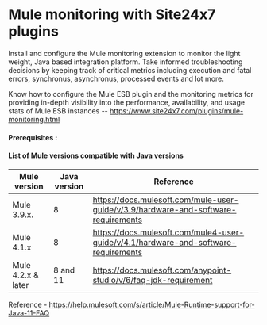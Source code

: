 # Mule monitoring with Site24x7 plugins

Install and configure the Mule monitoring extension to monitor the light weight, Java based integration platform. Take informed troubleshooting decisions by keeping track of critical metrics including execution and fatal errors, synchronus, asynchronus, processed events and lot more.

Know how to configure the Mule ESB plugin and the monitoring metrics for providing in-depth visibility into the performance, availability, and usage stats of Mule ESB instances -- https://www.site24x7.com/plugins/mule-monitoring.html

#### Prerequisites : 
	
#### List of Mule versions compatible with Java versions 
| Mule version        | Java version | Reference 										       |
| ------------------- | ------------ | ----------------------------------------------------------------------------------------------- |
| Mule 3.9.x.         |     8        |  https://docs.mulesoft.com/mule-user-guide/v/3.9/hardware-and-software-requirements             |
| Mule 4.1.x   	      |     8        |  https://docs.mulesoft.com/mule4-user-guide/v/4.1/hardware-and-software-requirements            |
| Mule 4.2.x & later  |  8 and 11    |  https://docs.mulesoft.com/anypoint-studio/v/6/faq-jdk-requirement 			       |

Reference - https://help.mulesoft.com/s/article/Mule-Runtime-support-for-Java-11-FAQ
												
	

